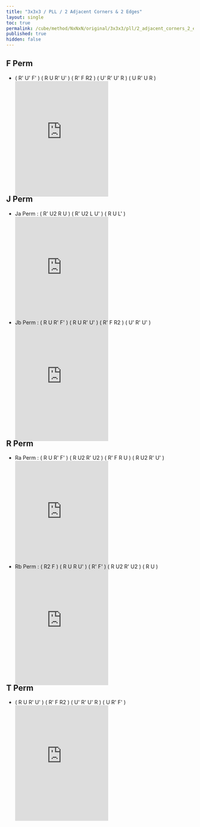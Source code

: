 ```yaml
---
title: "3x3x3 / PLL / 2 Adjacent Corners & 2 Edges"
layout: single
toc: true
permalink: /cube/method/NxNxN/original/3x3x3/pll/2_adjacent_corners_2_edges
published: true
hidden: false
---
```


<head>
  <base target="_blank">
  <style>
    .iframe-wrapper {
      overflow      : hidden;
      margin-bottom : -35px;
    }
    iframe {
      width         : 250px;
      height        : 330px;
      margin-top    : -20px;
      border        : none;
    }
  </style>
</head>



## F Perm

- ( R' U' F' ) ( R U R' U' ) ( R' F R2 ) ( U' R' U' R ) ( U R' U R )
  <div class="iframe-wrapper">
    <iframe
      scrolling="no"
      src="https://ruwix.com/widget/3d/?alg=R'%20U'%20F'%20R%20U%20R'%20U'%20R'%20F%20R2%20U'%20R'%20U'%20R%20U%20R'%20U%20R&solved=U-&hover=9&speed=500&flags=canvas"
    ></iframe>
  </div>



## J Perm

- Ja Perm : ( R' U2 R U ) ( R' U2 L U' ) ( R U L' )
  <div class="iframe-wrapper">
    <iframe
      scrolling="no"
      src="https://ruwix.com/widget/3d/?alg=R'%20U2%20R%20U%20R'%20U2'%20L%20U'%20R%20U%20L'&solved=U-&hover=9&speed=500&flags=canvas"
    ></iframe>
  </div>
- Jb Perm : ( R U R' F' ) ( R U R' U' ) ( R' F R2 ) ( U' R' U' )
  <div class="iframe-wrapper">
    <iframe
      scrolling="no"
      src="https://ruwix.com/widget/3d/?alg=R%20U%20R'%20F'%20R%20U%20R'%20U'%20R'%20F%20R2%20U'%20R'%20U'&solved=U-&hover=9&speed=500&flags=canvas"
    ></iframe>
  </div>



## R Perm

- Ra Perm : ( R U R' F' ) ( R U2 R' U2 ) ( R' F R U ) ( R U2 R' U' )
  <div class="iframe-wrapper">
    <iframe
      scrolling="no"
      src="https://ruwix.com/widget/3d/?alg=R%20U%20R'%20F'%20R%20U2'%20R'%20U2'%20R'%20F%20R%20U%20R%20U2'%20R'%20U'&solved=U-&hover=9&speed=500&flags=canvas"
    ></iframe>
  </div>
- Rb Perm : ( R2 F ) ( R U R U' ) ( R' F' ) ( R U2 R' U2 ) ( R U )
  <div class="iframe-wrapper">
    <iframe
      scrolling="no"
      src="https://ruwix.com/widget/3d/?alg=R2%20F%20R%20U%20R%20U'%20R'%20F'%20R%20U2'%20R'%20U2'%20R%20U&solved=U-&hover=9&speed=500&flags=canvas"
    ></iframe>
  </div>



## T Perm

- ( R U R' U' ) ( R' F R2 ) ( U' R' U' R ) ( U R' F' )
  <div class="iframe-wrapper">
    <iframe
      scrolling="no"
      src="https://ruwix.com/widget/3d/?alg=R%20U%20R'%20U'%20R'%20F%20R2%20U'%20R'%20U'%20R%20U%20R'%20F'&solved=U-&hover=9&speed=500&flags=canvas"
    ></iframe>
  </div>
